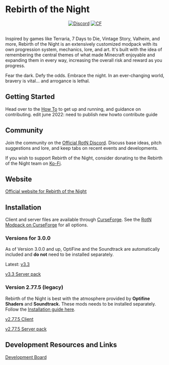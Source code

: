 # Rebirth of the Night
<p align="center">
  <a href="https://discord.gg/rotn"><img src="https://img.shields.io/discord/620840315498004480?label=discord&style=flat-square" alt="Discord"></a>
	<a href="https://www.curseforge.com/minecraft/modpacks/rebirth-of-the-night"><img src="http://cf.way2muchnoise.eu/full_338901_downloads.svg" alt="CF"></a><br><br>
</p>

 

Inspired by games like Terraria, 7 Days to Die, Vintage Story, Valheim, and more, Rebirth of the Night is an extensively customized modpack with its own progression system, mechanics, lore, and art. It's built with the idea of remembering the central themes of what made Minecraft enjoyable and expanding them in every way, increasing the overall risk and reward as you progress.

Fear the dark. Defy the odds. Embrace the night. In an ever-changing world, bravery is vital... and arrogance is lethal.

## Getting Started

Head over to the [How To](docs/how-to.md) to get up and running, and guidance on contributing. edit june 2022: need to publish new howto contribute guide

## Community

Join the community on the [Official RotN Discord](https://discord.gg/rotn). Discuss base ideas, pitch suggestions and
lore, and keep tabs on recent events and developments.

If you wish to support Rebirth of the Night, consider donating to
the Rebirth of the Night team on [Ko-Fi](https://ko-fi.com/rebirthofthenight).

## Website

[Official website for Rebirth of the Night](https://rebirth-of-the-night.webflow.io/)

## Installation

Client and server files are available through [CurseForge](https://www.curseforge.com/). See
the [RotN Modpack on CurseForge](https://www.curseforge.com/minecraft/modpacks/rebirth-of-the-night) for all options.

### Versions for 3.0.0 

As of Version 3.0.0 and up, OptiFine and the Soundtrack are automatically included and **do not** need to be installed separately.

Latest: [v3.3](https://www.curseforge.com/minecraft/modpacks/rebirth-of-the-night/files/6750060)

[v3.3 Server pack](https://www.curseforge.com/minecraft/modpacks/rebirth-of-the-night/files/6750753) 

### Version 2.77.5 (legacy)

Rebirth of the Night is best with the atmosphere provided by **Optifine Shaders** and **Soundtrack.** These mods needs
to be installed separately. Follow the [Installation guide here](https://rotn.wiki.gg/wiki/Installation).

[v2.77.5 Client](https://www.curseforge.com/minecraft/modpacks/rebirth-of-the-night/files/2974800)

[v2.77.5 Server pack](https://www.curseforge.com/minecraft/modpacks/rebirth-of-the-night/files/2974807)

## Development Resources and Links

[Development Board](https://trello.com/b/PZyYdW4A/rebirth-of-the-night)
